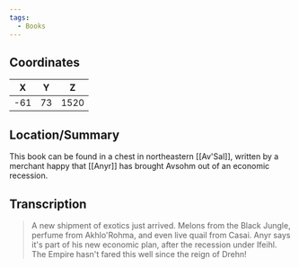 ```yaml
---
tags:
  - Books
---
```


## Coordinates
| **X** | **Y** | **Z** |
| :---: | :---: | :---: |
|  -61  |  73   | 1520  |

## Location/Summary
This book can be found in a chest in northeastern [[Av'Sal]], written by a merchant happy that [[Anyr]] has brought Avsohm out of an economic recession.

## Transcription
> A new shipment of exotics just arrived. Melons from the Black Jungle, perfume from Akhlo'Rohma, and even live quail from Casai. Anyr says it's part of his new economic plan, after the recession under Ifeihl. The Empire hasn't fared this well since the reign of Drehn!
